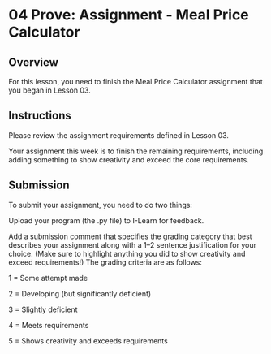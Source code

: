 # 04 Prove: Assignment - Meal Price Calculator

## Overview

For this lesson, you need to finish the Meal Price Calculator assignment that you began in Lesson 03.

## Instructions

Please review the assignment requirements defined in Lesson 03.

Your assignment this week is to finish the remaining requirements, including adding something to show creativity and exceed the core requirements.

## Submission

To submit your assignment, you need to do two things:

Upload your program (the .py file) to I-Learn for feedback.

Add a submission comment that specifies the grading category that best describes your assignment along with a 1–2 sentence justification for your choice. (Make sure to highlight anything you did to show creativity and exceed requirements!) The grading criteria are as follows:

1 = Some attempt made

2 = Developing (but significantly deficient)

3 = Slightly deficient

4 = Meets requirements

5 = Shows creativity and exceeds requirements
